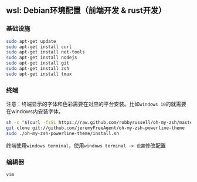 ## wsl: Debian环境配置（前端开发 & rust开发）

### 基础设施

```sh
sudo apt-get update
sudo apt-get install curl
sudo apt-get install net-tools
sudo apt-get install nodejs
sudo apt-get install git
sudo apt-get install zsh
sudo apt-get install tmux
```

### 终端

注意：终端显示的字体和色彩需要在对应的平台安装。比如`windows 10`的就需要在windows内安装字体。

```sh
sh -c "$(curl -fsSL https://raw.github.com/robbyrussell/oh-my-zsh/master/tools/install.sh)"
git clone git://github.com/jeremyFreeAgent/oh-my-zsh-powerline-theme
sudo ./oh-my-zsh-powerline-theme/install.sh 
```

终端使用`windows terminal`，使用`windows terminal -> 设置`修改配置

### 编辑器

`vim`
